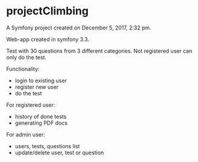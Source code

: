 projectClimbing
===============

A Symfony project created on December 5, 2017, 2:32 pm.

Web-app created in symfony 3.3.

Test with 30 questions from 3 different categories.
Not registered user can only do the test.


Functionality:
- login to existing user
- register new user
- do the test

For registered user:
- history of done tests
- generating PDF docs 

For admin user:
- users, tests, questions list
- update/delete user, test or question




